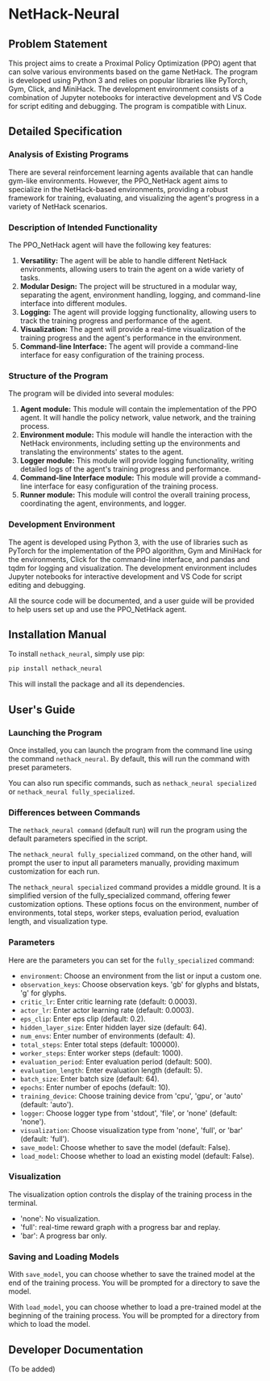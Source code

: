 # NetHack-Neural

## Problem Statement

This project aims to create a Proximal Policy Optimization (PPO) agent that can solve various environments based on the game NetHack. The program is developed using Python 3 and relies on popular libraries like PyTorch, Gym, Click, and MiniHack. The development environment consists of a combination of Jupyter notebooks for interactive development and VS Code for script editing and debugging. The program is compatible with Linux.

## Detailed Specification

### Analysis of Existing Programs
There are several reinforcement learning agents available that can handle gym-like environments. However, the PPO_NetHack agent aims to specialize in the NetHack-based environments, providing a robust framework for training, evaluating, and visualizing the agent's progress in a variety of NetHack scenarios.

### Description of Intended Functionality
The PPO_NetHack agent will have the following key features:

1. **Versatility:** The agent will be able to handle different NetHack environments, allowing users to train the agent on a wide variety of tasks.
2. **Modular Design:** The project will be structured in a modular way, separating the agent, environment handling, logging, and command-line interface into different modules.
3. **Logging:** The agent will provide logging functionality, allowing users to track the training progress and performance of the agent.
4. **Visualization:** The agent will provide a real-time visualization of the training progress and the agent's performance in the environment.
5. **Command-line Interface:** The agent will provide a command-line interface for easy configuration of the training process.

### Structure of the Program
The program will be divided into several modules:

1. **Agent module:** This module will contain the implementation of the PPO agent. It will handle the policy network, value network, and the training process.
2. **Environment module:** This module will handle the interaction with the NetHack environments, including setting up the environments and translating the environments' states to the agent.
3. **Logger module:** This module will provide logging functionality, writing detailed logs of the agent's training progress and performance.
4. **Command-line Interface module:** This module will provide a command-line interface for easy configuration of the training process.
5. **Runner module:** This module will control the overall training process, coordinating the agent, environments, and logger.

### Development Environment
The agent is developed using Python 3, with the use of libraries such as PyTorch for the implementation of the PPO algorithm, Gym and MiniHack for the environments, Click for the command-line interface, and pandas and tqdm for logging and visualization. The development environment includes Jupyter notebooks for interactive development and VS Code for script editing and debugging.

All the source code will be documented, and a user guide will be provided to help users set up and use the PPO_NetHack agent.

## Installation Manual

To install `nethack_neural`, simply use pip:

```sh
pip install nethack_neural
```

This will install the package and all its dependencies. 

## User's Guide

### Launching the Program

Once installed, you can launch the program from the command line using the command `nethack_neural`. By default, this will run the command with preset parameters.

You can also run specific commands, such as `nethack_neural specialized` or `nethack_neural fully_specialized`.

### Differences between Commands

The `nethack_neural command` (default run) will run the program using the default parameters specified in the script.

The `nethack_neural fully_specialized` command, on the other hand, will prompt the user to input all parameters manually, providing maximum customization for each run.

The `nethack_neural specialized` command provides a middle ground. It is a simplified version of the fully_specialized command, offering fewer customization options. These options focus on the environment, number of environments, total steps, worker steps, evaluation period, evaluation length, and visualization type.

### Parameters

Here are the parameters you can set for the `fully_specialized` command:

- `environment`: Choose an environment from the list or input a custom one.
- `observation_keys`: Choose observation keys. 'gb' for glyphs and blstats, 'g' for glyphs.
- `critic_lr`: Enter critic learning rate (default: 0.0003).
- `actor_lr`: Enter actor learning rate (default: 0.0003).
- `eps_clip`: Enter eps clip (default: 0.2).
- `hidden_layer_size`: Enter hidden layer size (default: 64).
- `num_envs`: Enter number of environments (default: 4).
- `total_steps`: Enter total steps (default: 100000).
- `worker_steps`: Enter worker steps (default: 1000).
- `evaluation_period`: Enter evaluation period (default: 500).
- `evaluation_length`: Enter evaluation length (default: 5).
- `batch_size`: Enter batch size (default: 64).
- `epochs`: Enter number of epochs (default: 10).
- `training_device`: Choose training device from 'cpu', 'gpu', or 'auto' (default: 'auto').
- `logger`: Choose logger type from 'stdout', 'file', or 'none' (default: 'none').
- `visualization`: Choose visualization type from 'none', 'full', or 'bar' (default: 'full').
- `save_model`: Choose whether to save the model (default: False).
- `load_model`: Choose whether to load an existing model (default: False).

### Visualization

The visualization option controls the display of the training process in the terminal. 

- 'none': No visualization.
- 'full': real-time reward graph with a progress bar and replay.
- 'bar': A progress bar only.

### Saving and Loading Models

With `save_model`, you can choose whether to save the trained model at the end of the training process. You will be prompted for a directory to save the model.

With `load_model`, you can choose whether to load a pre-trained model at the beginning of the training process. You will be prompted for a directory from which to load the model.

## Developer Documentation

(To be added)
